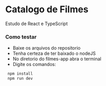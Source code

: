 # Catalogo de Filmes
Estudo de React e TypeScript

### Como testar
- Baixe os arquivos do repositorio
- Tenha certeza de ter baixado o nodeJS
- No diretorio do filmes-app abra o terminal
- Digite os comandos:
 ```bash
  npm install
  npm run dev
  ```